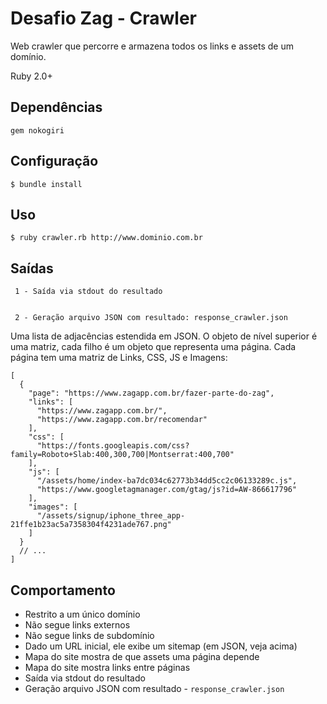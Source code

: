 # Desafio Zag - Crawler

Web crawler que percorre e armazena todos os links e assets de um domínio.

Ruby 2.0+

## Dependências 

    gem nokogiri


## Configuração

    $ bundle install

## Uso

    $ ruby crawler.rb http://www.dominio.com.br


## Saídas


     1 - Saída via stdout do resultado
     

     2 - Geração arquivo JSON com resultado: response_crawler.json

Uma lista de adjacências estendida em JSON. O objeto de nível superior é uma matriz, cada filho é um objeto que representa uma página. Cada página tem uma matriz de Links, CSS, JS e Imagens:

    [
      {
        "page": "https://www.zagapp.com.br/fazer-parte-do-zag",
        "links": [
          "https://www.zagapp.com.br/",
          "https://www.zagapp.com.br/recomendar"
        ],
        "css": [
          "https://fonts.googleapis.com/css?family=Roboto+Slab:400,300,700|Montserrat:400,700"
        ],
        "js": [
          "/assets/home/index-ba7dc034c62773b34dd5cc2c06133289c.js",
          "https://www.googletagmanager.com/gtag/js?id=AW-866617796"
        ],
        "images": [
          "/assets/signup/iphone_three_app-21ffe1b23ac5a7358304f4231ade767.png"
        ]
      }
      // ...
    ]

## Comportamento

- Restrito a um único domínio
- Não segue links externos
- Não segue links de subdomínio
- Dado um URL inicial, ele exibe um sitemap (em JSON, veja acima)
- Mapa do site mostra de que assets uma página depende
- Mapa do site mostra links entre páginas
- Saída via stdout do resultado
- Geração arquivo JSON com resultado - `response_crawler.json`

